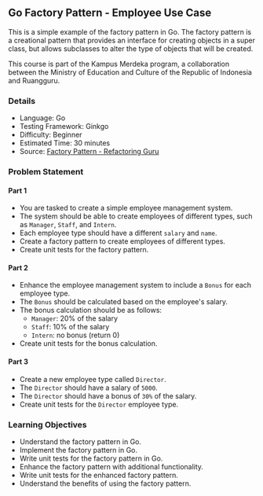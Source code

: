 ## Go Factory Pattern - Employee Use Case

This is a simple example of the factory pattern in Go. The factory pattern is a creational pattern that provides an interface for creating objects in a super class, but allows subclasses to alter the type of objects that will be created.

This course is part of the Kampus Merdeka program, a collaboration between the Ministry of Education and Culture of the Republic of Indonesia and Ruangguru.

### Details
- Language: Go
- Testing Framework: Ginkgo
- Difficulty: Beginner
- Estimated Time: 30 minutes
- Source: [Factory Pattern - Refactoring Guru](https://refactoring.guru/design-patterns/factory-method)

### Problem Statement
#### Part 1
- You are tasked to create a simple employee management system. 
- The system should be able to create employees of different types, such as `Manager`, `Staff`, and `Intern`. 
- Each employee type should have a different `salary` and `name`.
- Create a factory pattern to create employees of different types.
- Create unit tests for the factory pattern.

#### Part 2
- Enhance the employee management system to include a `Bonus` for each employee type.
- The `Bonus` should be calculated based on the employee's salary.
- The bonus calculation should be as follows:
  - `Manager`: 20% of the salary
  - `Staff`: 10% of the salary
  - `Intern`: no bonus (return 0)
- Create unit tests for the bonus calculation.

#### Part 3
- Create a new employee type called `Director`.
- The `Director` should have a salary of `5000`.
- The `Director` should have a bonus of `30%` of the salary.
- Create unit tests for the `Director` employee type.

### Learning Objectives
- Understand the factory pattern in Go.
- Implement the factory pattern in Go.
- Write unit tests for the factory pattern in Go.
- Enhance the factory pattern with additional functionality.
- Write unit tests for the enhanced factory pattern.
- Understand the benefits of using the factory pattern.


